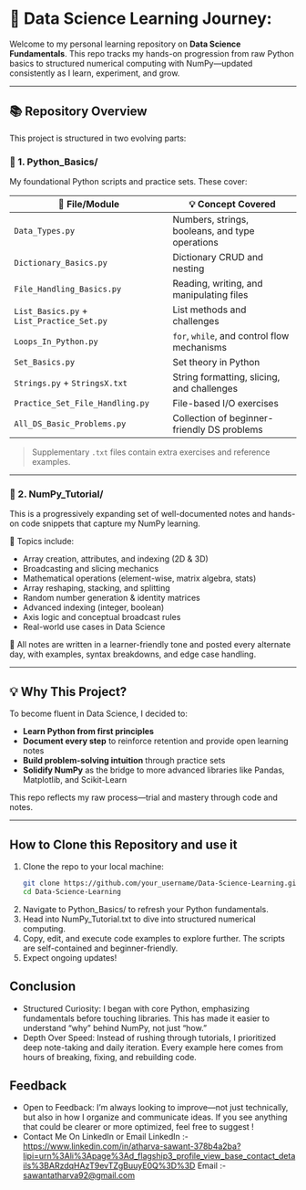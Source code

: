 # 🧠 Data Science Learning Journey:

Welcome to my personal learning repository on **Data Science Fundamentals**. This repo tracks my hands-on progression from raw Python basics to structured numerical computing with NumPy—updated consistently as I learn, experiment, and grow.

---

## 📚 Repository Overview

This project is structured in two evolving parts:

### 📁 1. Python_Basics/
My foundational Python scripts and practice sets. These cover:

| 📂 File/Module                   | 💡 Concept Covered                              |
|----------------------------------|--------------------------------------------------|
| `Data_Types.py`                 | Numbers, strings, booleans, and type operations |
| `Dictionary_Basics.py`          | Dictionary CRUD and nesting                     |
| `File_Handling_Basics.py`       | Reading, writing, and manipulating files        |
| `List_Basics.py` + `List_Practice_Set.py` | List methods and challenges          |
| `Loops_In_Python.py`           | `for`, `while`, and control flow mechanisms     |
| `Set_Basics.py`                 | Set theory in Python                            |
| `Strings.py` + `StringsX.txt`   | String formatting, slicing, and challenges      |
| `Practice_Set_File_Handling.py` | File-based I/O exercises                        |
| `All_DS_Basic_Problems.py`      | Collection of beginner-friendly DS problems     |

> Supplementary `.txt` files contain extra exercises and reference examples.

---

### 📁 2. NumPy_Tutorial/
This is a progressively expanding set of well-documented notes and hands-on code snippets that capture my NumPy learning.

📘 Topics include:

- Array creation, attributes, and indexing (2D & 3D)
- Broadcasting and slicing mechanics
- Mathematical operations (element-wise, matrix algebra, stats)
- Array reshaping, stacking, and splitting
- Random number generation & identity matrices
- Advanced indexing (integer, boolean)
- Axis logic and conceptual broadcast rules
- Real-world use cases in Data Science

🧾 All notes are written in a learner-friendly tone and posted every alternate day, with examples, syntax breakdowns, and edge case handling.

---

## 💡 Why This Project?

To become fluent in Data Science, I decided to:

- **Learn Python from first principles**  
- **Document every step** to reinforce retention and provide open learning notes  
- **Build problem-solving intuition** through practice sets  
- **Solidify NumPy** as the bridge to more advanced libraries like Pandas, Matplotlib, and Scikit-Learn

This repo reflects my raw process—trial and mastery through code and notes.

---

## How to Clone this Repository and use it

1. Clone the repo to your local machine:
   ```bash
   git clone https://github.com/your_username/Data-Science-Learning.git
   cd Data-Science-Learning
2. Navigate to Python_Basics/ to refresh your Python fundamentals.
3. Head into NumPy_Tutorial.txt to dive into structured numerical computing.
4. Copy, edit, and execute code examples to explore further. The scripts are self-contained and beginner-friendly.
5. Expect ongoing updates!


## Conclusion

 -  Structured Curiosity: I began with core Python, emphasizing fundamentals before touching libraries. This has made it easier to understand “why” behind NumPy, not just “how.”
 -  Depth Over Speed: Instead of rushing through tutorials, I prioritized deep note-taking and daily iteration. Every example here comes from hours of breaking, fixing, and rebuilding code.

## Feedback

 - Open to Feedback: I’m always looking to improve—not just technically, but also in how I organize and communicate ideas. If you see anything that could be clearer or more optimized, feel free to suggest !
 - Contact Me On LinkedIn or Email
  LinkedIn :-https://www.linkedin.com/in/atharva-sawant-378b4a2ba?lipi=urn%3Ali%3Apage%3Ad_flagship3_profile_view_base_contact_details%3BARzdqHAzT9evTZgBuuyE0Q%3D%3D
  Email :- sawantatharva92@gmail.com




